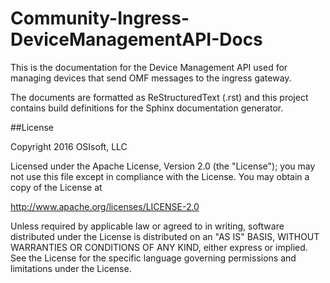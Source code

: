 # Community-Ingress-DeviceManagementAPI-Docs
This is the documentation for the Device Management API used for managing devices that send OMF messages to the ingress gateway.

The documents are formatted as ReStructuredText (.rst) and this project contains build definitions for the Sphinx documentation generator.

##License

Copyright 2016 OSIsoft, LLC

Licensed under the Apache License, Version 2.0 (the "License"); you may not use this file except in compliance with the License. You may obtain a copy of the License at

http://www.apache.org/licenses/LICENSE-2.0

Unless required by applicable law or agreed to in writing, software distributed under the License is distributed on an "AS IS" BASIS, WITHOUT WARRANTIES OR CONDITIONS OF ANY KIND, either express or implied. See the License for the specific language governing permissions and limitations under the License.
